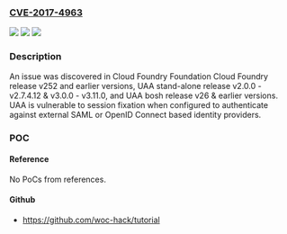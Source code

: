 ### [CVE-2017-4963](https://cve.mitre.org/cgi-bin/cvename.cgi?name=CVE-2017-4963)
![](https://img.shields.io/static/v1?label=Product&message=Cloud%20Foundry%20Foundation&color=blue)
![](https://img.shields.io/static/v1?label=Version&message=Cloud%20Foundry%20Foundation%20&color=brightgreen)
![](https://img.shields.io/static/v1?label=Vulnerability&message=Session%20Fixation%20for%20UAA%20External%20Authentication&color=brightgreen)

### Description

An issue was discovered in Cloud Foundry Foundation Cloud Foundry release v252 and earlier versions, UAA stand-alone release v2.0.0 - v2.7.4.12 & v3.0.0 - v3.11.0, and UAA bosh release v26 & earlier versions. UAA is vulnerable to session fixation when configured to authenticate against external SAML or OpenID Connect based identity providers.

### POC

#### Reference
No PoCs from references.

#### Github
- https://github.com/woc-hack/tutorial

